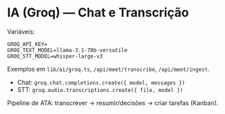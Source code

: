# IA (Groq) — Chat e Transcrição

Variáveis:
```
GROQ_API_KEY=
GROQ_TEXT_MODEL=llama-3.1-70b-versatile
GROQ_STT_MODEL=whisper-large-v3
```

Exemplos em `lib/ai/groq.ts`, `/api/meet/transcribe`, `/api/meet/ingest`.
- Chat: `groq.chat.completions.create({ model, messages })`
- STT: `groq.audio.transcriptions.create({ file, model })`

Pipeline de ATA: transcrever → resumir/decisões → criar tarefas (Kanban).
